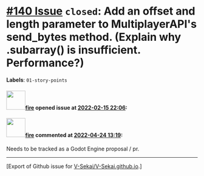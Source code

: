 # [\#140 Issue](https://github.com/V-Sekai/V-Sekai.github.io/issues/140) `closed`: Add an offset and length parameter to MultiplayerAPI's send_bytes method. (Explain why .subarray() is insufficient. Performance?)
**Labels**: `01-story-points`


#### <img src="https://avatars.githubusercontent.com/u/32321?u=c2e06a3d2b49a467aa907e54aa259516440267cc&v=4" width="50">[fire](https://github.com/fire) opened issue at [2022-02-15 22:06](https://github.com/V-Sekai/V-Sekai.github.io/issues/140):



#### <img src="https://avatars.githubusercontent.com/u/32321?u=c2e06a3d2b49a467aa907e54aa259516440267cc&v=4" width="50">[fire](https://github.com/fire) commented at [2022-04-24 13:19](https://github.com/V-Sekai/V-Sekai.github.io/issues/140#issuecomment-1107840719):

Needs to be tracked as a Godot Engine proposal / pr.


-------------------------------------------------------------------------------



[Export of Github issue for [V-Sekai/V-Sekai.github.io](https://github.com/V-Sekai/V-Sekai.github.io).]
